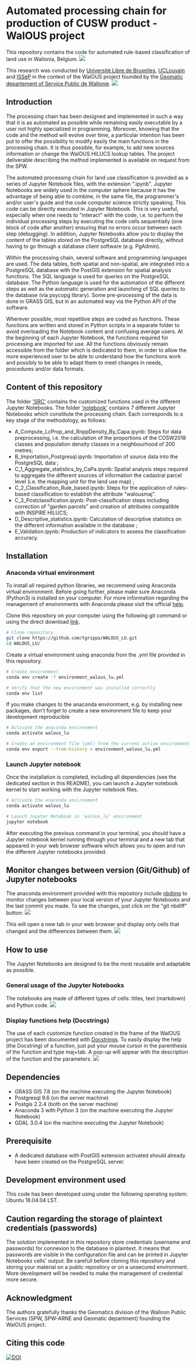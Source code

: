 # Automated processing chain for production of CUSW product - WalOUS project
This repository contains the code for automated rule-based classification of land use in Wallonia, Belgium. 
![](Readme_content/Snapshot_CUSW108.png)

This research was conducted by [Université Libre de Bruxelles](http://igeat.ulb.ac.be/fr/unites-de-recherche/details/unit/analyse-geospatiale/), [UCLouvain](https://uclouvain.be/fr/node/2517) and [ISSeP](https://www.issep.be/teledetection-et-geodonnees/) in the context of the WalOUS project founded by the [Geomatic departement of Service Public de Wallonie](https://www.wallonie.be/fr/acteurs-et-institutions/wallonie/spw-secretariat-general/departement-de-la-geomatique). 
![](Readme_content/logo_partners.png)

## Introduction  
The processing chain has been designed and implemented in such a way that it is as automated as possible while remaining easily executable by a user not highly specialized in programming. Moreover, knowing that the code and the method will evolve over time, a particular intention has been put to offer the possibility to modify easily the main functions in the processing chain. It is thus possible, for example, to add new sources information or change the WalOUS HILUCS lookup tables.
The project deliverable describing the method implemented is available on request from the SPW. 

The automated processing chain for land use classification is provided as a series of Jupyter Notebook files, with the extension ".ipynb". Jupyter Notebooks are widely used in the computer sphere because it has the advantage of being able to combine, in the same file, the programmer's and/or user's guide and the code computer science strictly speaking. This code can be directly executed in Jupyter Notebook. This is very useful, especially when one needs to "interact" with the code, i.e. to perform the individual processing steps by executing the code cells sequentially (one block of code after another) ensuring that no errors occur between each step (debugging). In addition, Jupyter Notebooks allow you to display the content of the tables stored on the PostgreSQL database directly, without having to go through a database client software (e.g. PgAdmin).

Within the processing chain, several software and programming languages are used. The data tables, both spatial and non-spatial, are integrated into a PostgreSQL database with the PostGIS extension for spatial analysis functions. The SQL language is used for queries on the PostgreSQL database. The Python language is used for the automation of the different steps as well as the automatic generation and launching of SQL queries to the database (via psycopg library). Some pre-processing of the data is done in GRASS GIS, but in an automated way via the Python API of the software.

Wherever possible, most repetitive steps are coded as functions. These functions are written and stored in Python scripts in a separate folder to avoid overloading the Notebook content and confusing average users. At the beginning of each Jupyter Notebook, the functions required for processing are imported for use. All the functions obviously remain accessible from the folder which is dedicated to them, in order to allow the more experienced user to be able to understand how the functions work and possibly to be able to adapt them to meet changes in needs, procedures and/or data formats. 

## Content of this repository
The folder ['SRC'](https://github.com/tgrippa/WALOUS_LU/tree/master/SRC) contains the customized functions used in the different Jupyter Notebooks. The folder ['notebook'](https://github.com/tgrippa/WALOUS_LU/tree/master/notebook) contains 7 different Jupyter Notebooks which constitute the processing chain. Each corresponds to a key stage of the methodology, as follows:
- A_Compute_LcProp_and_RnppDensity_By_Capa.ipynb: Steps for data preprocessing, i.e. the calculation of the proportions of the COSW2018 classes and population density classes in a neighbourhood of 200 metres;
- B_Importation_Postgresql.ipynb: Importation of source data into the PostgreSQL data ;
- C_1_Aggregate_statistics_by_CaPa.ipynb: Spatial analysis steps required to aggregate the different sources of information the cadastral parcel level (i.e. the mapping unit for the land use map) ;
- C_2_Classification_Rule_based.ipynb: Steps for the application of rules-based classification to establish the attribute "walousmaj".
- C_3_Postclassification.ipynb: Post-classification steps including correction of "garden parcels" and creation of attributes compatible with INSPIRE HILUCS; 
- D_Descriptive_statistics.ipynb: Calculation of descriptive statistics on the different information available in the database ;
- E_Validation.ipynb: Production of indicators to assess the classification accuracy.

## Installation
### Anaconda virtual environment
To install all required python libraries, we recommend using Anaconda virtual environment. Before going further, please make sure Anaconda (Python3) is installed
on your computer. For more information regarding the management of environments with Anaconda please visit
the official [help](https://docs.conda.io/projects/conda/en/latest/user-guide/tasks/manage-environments.html).


Clone this repository on your computer using the following git command or using the direct download [link](https://github.com/tgrippa/WALOUS_LU/archive/master.zip).
``` bash
# Clone repository
git clone https://github.com/tgrippa/WALOUS_LU.git
cd WALOUS_LU/
```

Create a virtual environment using anaconda from the .yml file provided in this repository.
``` bash
# Create environment
conda env create -f environment_walous_lu.yml

# Verify that the new environment was installed correctly
conda env list
```

If you make changes to the anaconda environment, e.g. by installing new packages, don't forget to create a new environment file to keep your development reproducible
``` bash
# Activate the anaconda environment
conda activate walous_lu

# Create an environment file (yml) from the current active environment
conda env export --from-history > environment_walous_lu.yml
```

### Launch Jupyter notebook

Once the installation is completed, including all dependencies (see the dedicated section in this README), you can launch a Jupyter notebook kernel to start working with the Jupyter notebook files. 

``` bash
# Activate the anaconda environment
conda activate walous_lu

# Launch Jupyter Notebook in 'walous_lu' environment
jupyter notebook
```
After executing the previous command in your terminal, you should have a Jupyter notebook kernel running through your terminal and a new tab that appeared in your web browser software which allows you to open and run the different Jupyter notebooks provided.  

## Monitor changes between version (Git/Github) of Jupyter notebooks
The anaconda environment provided with this repository include [nbdime](https://nbdime.readthedocs.io/en/latest/index.html) to monitor changes between your local version of your Jupyter Notebooks and the last commit you made. To see the changes, just click on the "git nbdiff" button:
![](Readme_content/nbdime_buttons.png)

This will open a new tab in your web browser and display only cells that changed and the differences between them. 
![](Readme_content/nbdime_example.png)


## How to use
The Jupyter Notebooks are designed to be the most reusable and adaptable as possible. 

### General usage of the Jupyter Notebooks
The notebooks are made of different types of cells: titles, text (markdown) and Python code.
![](Readme_content/Notebook-example.gif)

### Display functions help (Docstrings)
The use of each customize function created in the frame of the WalOUS project has been documented with [Docstrings](https://www.python.org/dev/peps/pep-0257/#id15). To easily display the help (the Docstring) of a function, just put your mouse cursor in the parenthesis of the function and type maj+tab. A pop-up will appear with the description of the function and the parameters.
![](Readme_content/Notebook-example-help-functions.gif)

## Dependencies
- GRASS GIS 7.8 (on the machine executing the Jupyter Notebook)
- Postgresql 9.6 (on the server machine) 
- Postgis 2.2.4 (both on the server machine)
- Anaconda 3 with Python 3 (on the machine executing the Jupyter Notebook)
- GDAL 3.0.4 (on the machine executing the Jupyter Notebook)

## Prerequisite
- A dedicated database with PostGIS extension activated should already have been created on the PostgreSQL server.

## Development environment used
This code has been developed using under the following operating system: Ubuntu 18.04.04 LST.

## Caution regarding the storage of plaintext credentials (passwords)
The solution implemented in this repository store credentials (username and passwords) for connexion to the database in plaintext. It means that passwords are visible in the configuration file and can be printed in Jupyter Notebooks cells' output. Be carefull before cloning this repository and storing your material on a public repository or on a unsecured environment. More development will be needed to make the management of credential more secure.  

## Acknowledgment
The authors gratefully thanks the Geomatics division of the Walloon Public Services (SPW, SPW-ARNE and Geomatic department) founding the WalOUS project.  

## Citing this code 
[![DOI](https://zenodo.org/badge/DOI/10.5281/zenodo.4108713.svg)](https://doi.org/10.5281/zenodo.4108713)
